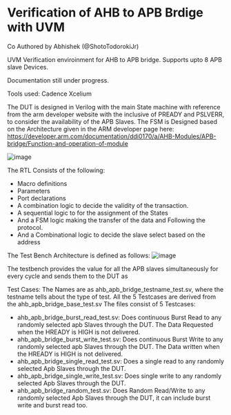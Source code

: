 # Verification of AHB to APB Brdige with UVM
Co Authored by Abhishek (@ShotoTodorokiJr)

UVM Verification enviroinment for AHB to APB bridge.
Supports upto 8 APB slave Devices. 

Documentation still under progress.

Tools used: 
Cadence Xcelium 

The DUT is designed in Verilog with the main State machine with reference from the arm developer website with the inclusive of PREADY and PSLVERR, to consider the availability of the APB Slaves.
The FSM is Designed based on the Architecture given in the ARM developer page here: https://developer.arm.com/documentation/ddi0170/a/AHB-Modules/APB-bridge/Function-and-operation-of-module

![image](https://github.com/Ismail821/uvm_verification_ahb_apb_bridge/assets/80463970/154e4386-9630-48d5-a0f0-8b7c55be2647)


The RTL Consists of the following:
- Macro definitions
- Parameters
- Port declarations
- A combination logic to decide the validity of the transaction.
- A sequential logic to for the assignment of the States
- And a FSM logic making the transfer of the data and Following the protocol.
- And a Combinational logic to decide the slave select based on the address

The Test Bench Architecture is defined as follows:
![image](https://github.com/Ismail821/uvm_verification_ahb_apb_bridge/assets/80463970/98bc09bf-0bef-480e-912b-8d4fc7b08181)



The testbench provides the value for all the APB slaves simultaneously for every cycle and sends them to the DUT as

Test Cases:
The Names are as ahb_apb_bridge_testname_test.sv, where the testname tells about the type of test. All the 5 Testcases are derived from the ahb_apb_bridge_base_test.sv
The files consist of 5 Testcases:

- ahb_apb_bridge_burst_read_test.sv: Does continuous Burst Read to any randomly selected apb Slaves through the DUT. The Data Requested when the HREADY is HIGH is not delivered.
- ahb_apb_bridge_burst_write_test.sv: Does continuous Burst Write to any randomly selected apb Slaves through the DUT. The Data written when the HREADY is HIGH is not delivered.
- ahb_apb_bridge_single_read_test.sv: Does a single read to any randomly selected Apb Slaves through the DUT.
- ahb_apb_bridge_single_write_test.sv: Does single write to any randomly selected Apb Slaves through the DUT.
- ahb_apb_bridge_random_test.sv: Does Random Read/Write to any randomly selected Apb Slaves through the DUT, it can include burst write and burst read too.
